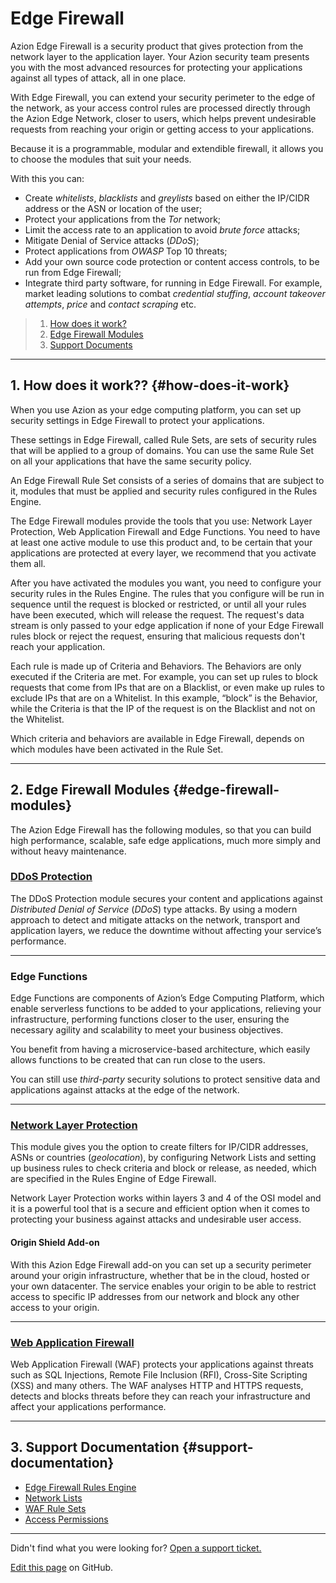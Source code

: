 # Edge **Firewall**

Azion Edge Firewall is a security product that gives protection from the network layer to the application layer. Your Azion security team presents you with the most advanced resources for protecting your applications against all types of attack, all in one place.

With Edge Firewall, you can extend your security perimeter to the edge of the network, as your access control rules are processed directly through the Azion Edge Network, closer to users, which helps prevent undesirable requests from reaching your origin or getting access to your applications.

Because it is a programmable, modular and extendible firewall, it allows you to choose the modules that suit your needs.

With this you can: 

- Create *whitelists*, *blacklists* and *greylists* based on either the IP/CIDR address or the ASN or location of the user;
- Protect your applications from the *Tor* network; 
- Limit the access rate to an application to avoid *brute force* attacks;
- Mitigate Denial of Service attacks (*DDoS*);
- Protect applications from *OWASP* Top 10 threats;
- Add your own source code protection or content access controls, to be run from Edge Firewall;
- Integrate third party software, for running in Edge Firewall. For example, market leading solutions to combat *credential stuffing*, *account takeover attempts*, *price* and *contact scraping* etc.

> 1. [How does it work?](#how-does-it-work)
> 2. [Edge Firewall Modules](#edge-firewall-modules)
> 3. [Support Documents](#support-documents)

---

## 1. **How does it work?**? {#how-does-it-work}

When you use Azion as your edge computing platform, you can set up security settings in Edge Firewall to protect your applications.

These settings in Edge Firewall, called Rule Sets, are sets of security rules that will be applied to a group of domains. You can use the same Rule Set on all your applications that have the same security policy.

An Edge Firewall Rule Set consists of a series of domains that are subject to it, modules that must be applied and security rules configured in the Rules Engine.

The Edge Firewall modules provide the tools that you use: Network Layer Protection, Web Application Firewall and Edge Functions. You need to have at least one active module to use this product and, to be certain that your applications are protected at every layer, we recommend that you activate them all.

After you have activated the modules you want, you need to configure your security rules in the Rules Engine. The rules that you configure will be run in sequence until the request is blocked or restricted, or until all your rules have been executed, which will release the request. The request's data stream is only passed to your edge application if none of your Edge Firewall rules block or reject the request, ensuring that malicious requests don't reach your application.

Each rule is made up of Criteria and Behaviors. The Behaviors are only executed if the Criteria are met. For example, you can set up rules to block requests that come from IPs that are on a Blacklist, or even make up rules to exclude IPs that are on a Whitelist. In this example, “block” is the Behavior, while the Criteria is that the IP of the request is on the Blacklist and not on the Whitelist.

Which criteria and behaviors are available in Edge Firewall, depends on which modules have been activated in the Rule Set.

---

## 2. Edge Firewall Modules {#edge-firewall-modules}

The Azion Edge Firewall has the following modules, so that you can build high performance, scalable, safe edge applications, much more simply and without heavy maintenance.

### [DDoS Protection](https://www.azion.com/pt-br/documentacao/produtos/ddos-protection/) 

The DDoS Protection module secures your content and applications against *Distributed Denial of Service* (*DDoS*) type attacks. By using a modern approach to detect and mitigate attacks on the network, transport and application layers, we reduce the downtime without affecting your service’s performance.

---

### Edge Functions

Edge Functions are components of Azion’s Edge Computing Platform, which enable serverless functions to be added to your applications, relieving your infrastructure, performing functions closer to the user, ensuring the necessary agility and scalability to meet your business objectives.

You benefit from having a microservice-based architecture, which easily allows functions to be created that can run close to the users.

You can still use *third-party* security solutions to protect sensitive data and applications against attacks at the edge of the network.

---

### [Network Layer Protection](https://www.azion.com/pt-br/documentacao/produtos/network-layer-protection/)

This module gives you the option to create filters for IP/CIDR addresses, ASNs or countries (*geolocation*), by configuring Network Lists and setting up business rules to check criteria and block or release, as needed, which are specified in the Rules Engine of Edge Firewall.

Network Layer Protection works within layers 3 and 4 of the OSI model and it is a powerful tool that is a secure and efficient option when it comes to protecting your business against attacks and undesirable user access.

####  **Origin Shield Add-on**

With this Azion Edge Firewall add-on you can set up a security perimeter around your origin infrastructure, whether that be in the cloud, hosted or your own datacenter. The service enables your origin to be able to restrict access to specific IP addresses from our network and block any other access to your origin.

---

### [Web Application Firewall](https://www.azion.com/pt-br/documentacao/produtos/web-application-firewall/)

Web Application Firewall (WAF) protects your applications against threats such as SQL Injections, Remote File Inclusion (RFI), Cross-Site Scripting (XSS) and many others. The WAF analyses HTTP and HTTPS requests, detects and blocks threats before they can reach your infrastructure and affect your applications performance.

---

## 3. Support Documentation {#support-documentation}

- [Edge Firewall Rules Engine](https://www.azion.com/en/documentation/products/edge-firewall/rules-engine/)
- [Network Lists](https://www.azion.com/en/documentation/products/edge-firewall/network-lists/)
- [WAF Rule Sets](https://www.azion.com/en/documentation/products/edge-firewall/waf-rule-sets/)
- [Access Permissions](https://www.azion.com/en/documentation/products/edge-firewall/acess-permissions/)

---

Didn't find what you were looking for? [Open a support ticket.](https://tickets.azion.com/)

[Edit this page](https://github.com/aziontech/docs_en/edit/master/edge-firewall/index.md) on GitHub.
